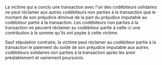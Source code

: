 La victime qui a conclu une transaction avec l'un des codébiteurs solidaires ne peut réclamer aux autres codébiteurs non parties à la transaction que le montant de son préjudice diminué de la part du préjudice imputable au codébiteur partie à la transaction. Les codébiteurs non parties à la transaction ne peuvent réclamer au codébiteur partie à celle-ci une contribution à la somme qu'ils ont payée à cette victime.

Sauf stipulation contraire, la victime peut réclamer au codébiteur partie à la transaction le paiement du solde de son préjudice imputable aux autres codébiteurs solidaires non parties à la transaction après les avoir préalablement et vainement poursuivis.
